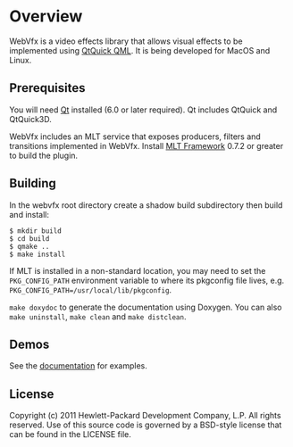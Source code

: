 # Overview

WebVfx is a video effects library that allows visual effects to be implemented using [QtQuick QML](https://doc.qt.io/qt-6/qtquick-index.html). It is being developed for MacOS and Linux.

## Prerequisites

You will need [Qt](https://www.qt.io/download) installed (6.0 or later required). Qt includes QtQuick and QtQuick3D.

WebVfx includes an MLT service that exposes producers, filters and transitions implemented in WebVfx. Install [MLT Framework](http://www.mltframework.org/) 0.7.2 or greater to build the plugin.

## Building

In the webvfx root directory create a shadow build subdirectory then build and install:
```sh-session
$ mkdir build
$ cd build
$ qmake ..
$ make install
```
If MLT is installed in a non-standard location, you may need to set the `PKG_CONFIG_PATH` environment variable to where its pkgconfig file lives, e.g. `PKG_CONFIG_PATH=/usr/local/lib/pkgconfig`.

`make doxydoc` to generate the documentation using Doxygen.
You can also `make uninstall`, `make clean` and `make distclean`.

## Demos

See the [documentation](http://rectalogic.github.com/webvfx/) for examples.

## License

Copyright (c) 2011 Hewlett-Packard Development Company, L.P. All rights reserved.
Use of this source code is governed by a BSD-style license that can be
found in the LICENSE file.
